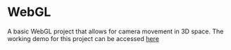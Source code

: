 # WebGL

A basic WebGL project that allows for camera movement in 3D space.
The working demo for this project can be accessed <a href="https://saahilr.github.io/WebGL/webgl.html">here</a>
